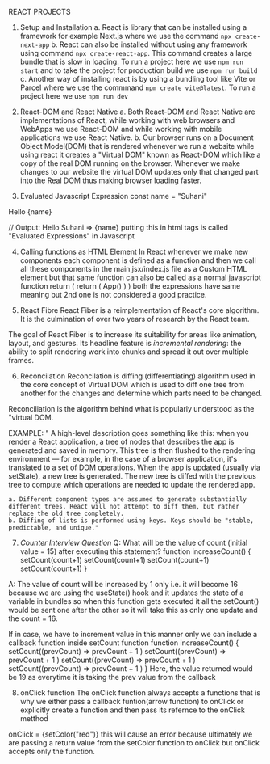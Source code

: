 REACT PROJECTS

1) Setup and Installation
a. React is library that can be installed using a framework for example Next.js where we use the command `npx create-next-app`
b. React can also be installed without using any framework using command `npx create-react-app`. This command creates a large bundle that is slow in loading. To run a project here we use `npm run start` and to take the project for production build we use `npm run build`
c. Another way of installing react is by using a bundling tool like Vite or Parcel where we use the commmand `npm create vite@latest`. To run a project here we use `npm run dev`

2) React-DOM and React Native
a. Both React-DOM and React Native are implementations of React, while working with web browsers and WebApps we use React-DOM and while working with mobile applications we use React Native.
b. Our browser runs on a Document Object Model(DOM) that is rendered whenever we run a website while using react it creates a "Virtual DOM" known as React-DOM which like a copy of the real DOM running on the browser. Whenever we make changes to our website the virtual DOM updates only that changed part into the Real DOM thus making browser loading faster.

3) Evaluated Javascript Expression
const name = "Suhani"
<p>Hello {name}</p> // Output: Hello Suhani => {name} putting this in html tags is called "Evaluated Expressions" in Javascript

4) Calling functions as HTML Element
In React whenever we make new components each component is defined as a function and then we call all these components in the main.jsx/index.js file as a Custom HTML element but that same function can also be called as a normal javascript function
                      return (                       return (
                       <App/>                         App()
                      )                              )
both the expressions have same meaning but 2nd one is not considered a good practice.

5) React Fibre
React Fiber is a reimplementation of React's core algorithm. It is the culmination of over two years of research by the React team.

The goal of React Fiber is to increase its suitability for areas like animation, layout, and gestures. Its headline feature is *incremental rendering*: the ability to split rendering work into chunks and spread it out over multiple frames.

6) Reconcilation
Reconcilation is diffing (differentiating) algorithm used in the core concept of Virtual DOM which is used to diff one tree from another for the changes and determine which parts need to be changed.

Reconciliation is the algorithm behind what is popularly understood as the "virtual DOM.

EXAMPLE: " A high-level description goes something like this: when you render a React application, a tree of nodes that describes the app is generated and saved in memory. This tree is then flushed to the rendering environment — for example, in the case of a browser application, it's translated to a set of DOM operations. When the app is updated (usually via setState), a new tree is generated. The new tree is diffed with the previous tree to compute which operations are needed to update the rendered app.

    a. Different component types are assumed to generate substantially different trees. React will not attempt to diff them, but rather replace the old tree completely.
    b. Diffing of lists is performed using keys. Keys should be "stable, predictable, and unique."

7) *Counter Interview Question*
Q: What will be the value of count (initial value = 15) after executing this statement?
   function increaseCount() {
    setCount(count+1)
    setCount(count+1)
    setCount(count+1)
    setCount(count+1)
  }

A: The value of count will be increased by 1 only i.e. it will become 16 because we are using the useState() hook and it updates the state of a variable in bundles so when this function gets executed it all the setCount() would be sent one after the other so it will take this as only one update and the count = 16.

If in case, we have to increment value in this manner only we can include a callback function inside setCount function
   function increaseCount() {
    setCount((prevCount) => prevCount + 1 )
    setCount((prevCount) => prevCount + 1 )
    setCount((prevCount) => prevCount + 1 )
    setCount((prevCount) => prevCount + 1 )
  }
Here, the value returned would be 19 as everytime it is taking the prev value from the callback

8) onClick function
The onClick function always accepts a functions that is why we either pass a callback funtion(arrow function) to onClick or explicitly create a function and then pass its refernce to the onClick metthod

onClick = {setColor("red")} this will cause an error because ultimately we are passing a return value from the setColor function to onClick but onClick accepts only the function.



